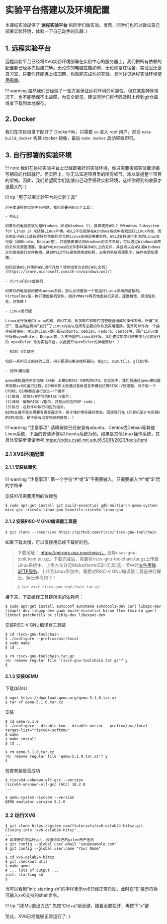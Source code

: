 # 实验平台搭建以及环境配置

本课程实验提供了 **远程实验平台** 供同学们做实验。当然，同学们也可以尝试自己部署实验环境，体验一下自己动手的乐趣: )

## 1. 远程实验平台

远程实验平台已经将XV6实验环境部署在实验中心的服务器上，我们把所有依赖的配置都已经事先搭建完毕。无论你的电脑性能如何，无论你是在宿舍、实验室还是自习室，只要你还能连上校园网，你就能完成你的实验。具体详见[远程实验环境使用指南](../remote_env/)。

!!! warning
    虽然我们已经做了一些方案保证远程环境的可靠性，但在某些特殊情况下，也不能确保不出故障，为安全起见，建议同学们将代码及时上传到git仓库或者下载到本地保存。

## 2. Docker

我们在项目目录下配好了 Dockerfile，只需要 `su` 进入 root 用户，然后 `make build_docker` 构建 docker 镜像，最后 `make docker` 启动容器即可。

## 3. 自行部署的实验环境

!!! note
    我们在远程实验平台上已经部署好的实验环境，你只需要按照实验要求编写相应的代码就行。但实际上，你无法知道项目里的所有细节，难以掌握整个项目的架构。因此，我们希望同学们能够自己动手搭建实验环境，这样你得到的收获才是最大的: )

!!! tip "用于部署实验平台的实验工具"

    对于本课程的实验平台搭建，我们需要用到几个工具：

    - WSL2

    如果你的电脑安装的是Windows 10或Windows 11，推荐使用WSL2（Windows Subsystem for Linux 2）来搭建Linux环境。WSL2不仅能够在Windows系统中高效运行Linux内核，而且相比于WSL1具有更好的性能和完全的Linux系统调用兼容性。WSL2支持运行主流的Linux发行版（如Ubuntu、Debian等），并能够直接访问Windows的文件系统，可以通过Windows自带的文件资源管理器，像操作Windows的文件那样操作WSL上的文件，并且可以在WSL和Windows之间直接进行文件拖拽。通过WSL2可以避免使用虚拟机，占用的系统资源更少，操作也更加便捷。

    如何安装WSL并使用WSL进行开放？请参阅官方文档[WSL文档](https://learn.microsoft.com/zh-cn/windows/wsl/)

    - VirtualBox虚拟机

    如果你的电脑装的是Windows系统，那么必须要装一个能运行Linux系统的虚拟机。VirtualBox是一款开源虚拟机软件，相对VMWare等其他虚拟机来说，速度稍慢，灵活性较差，但免费！

    - Linux发行版

    Linux发行版是由Linux内核、GNU工具、附加软件和软件包管理器组成的操作系统。所谓“发行”，是由某些机构“发行”了Linux内核以及所有必要的软件及实用程序，使其可以作为一个操作系统使用。主流的Linux发行版有Ubuntu、Debian、Fedora、Centos等，国产Linux发行版有openEuler、Deepin等，为支持国产Linux发行版，我们建议同学们使用华为公司发行的 openEuler 作为实验平台，以此揭开openEuler的神秘面纱: )

    - RISC-V工具链

    包括一系列交叉编译的工具，用于把源码编译成机器码，如gcc、binutils、glibc等。

    - QEMU模拟器

    qemu模拟器用于在电脑（X86）上模拟RISC-V架构的CPU。在实验中，我们将通过qemu模拟器来观察xv6的运行过程。QEMU本质上是通过高级语言来模拟仿真RISC-V处理器，对于每一个CPU核，QEMU都会运行这么一个循环：
    (1)取指：读取4/8字节的RISC-V指令；
    (2)译码：解析RISC-V指令，并找出对应的OP code；
    (3)执行：在软件中执行相应的指令。
    QEMU主循环里也需要有寄存器文件，用于维护寄存器的状态。回想我们在《计算机设计与实践》的CPU实验，是不是有似曾相识的感觉: )

!!! warning "注意事项"
    请确保你已经安装有ubuntu、Centos或Debian等其他Linux系统，下面的安装步骤以Ubuntu系统为例，如果是其他Linux操作系统，其具体安装步骤请参考:https://pdos.csail.mit.edu/6.S081/2020/tools.html

### 2.1 XV6环境配置

#### 2.1.1 安装依赖包

!!! warning "注意事项"
    第一个字符“#”或"\$"不需要输入，只需要输入“#”或"\$"后的字符串

安装XV6需要用到的依赖包

```console
$ sudo apt-get install git build-essential gdb-multiarch qemu-system-misc gcc-riscv64-linux-gnu binutils-riscv64-linux-gnu
```

#### 2.1.2 安装RISC-V GNU编译器工具链

```console
$ git clone --recursive https://github.com/riscv/riscv-gnu-toolchain
```

如果下载太慢，可以直接用已经下载好的包。

> 下载地址： https://mirrors.osa.moe/misc/， 选择riscv-gnu-toolchain.tar.gz。下载完成后，需要将riscv-gnu-toolchain.tar.gz上传至Linux系统中，上传方法详见MobaXterm(SSH工具)这一节中的[文件传输SFTP服务](../tools/#12-sftp)。上传到Linux系统中，需要对RISC-V GNU编译器工具链进行解压，解压命令如下：

> ```console
> $ tar zxvf riscv-gnu-toolchain.tar.gz
> ```

接下来，下载编译工具链所需的依赖包：

```console
$ sudo apt-get install autoconf automake autotools-dev curl libmpc-dev libmpfr-dev libgmp-dev gawk build-essential bison flex texinfo gperf libtool patchutils bc zlib1g-dev libexpat-dev
```

安装RISC-V GNU编译器工具链

```console
$ cd riscv-gnu-toolchain
$ ./configure --prefix=/usr/local
$ sudo make
$ cd ..
 
$ rm riscv-gnu-toolchain.tar.gz
rm: remove regular file 'riscv-gnu-toolchain.tar.gz'? y
$ 
```

#### 2.1.3 安装QEMU

下载QEMU

```console
$ wget https://download.qemu.org/qemu-5.1.0.tar.xz
$ tar xf qemu-5.1.0.tar.xz
```

安装

```console
$ cd qemu-5.1.0
$ ./configure --disable-kvm --disable-werror --prefix=/usr/local --target-list="riscv64-softmmu"
$ make
$ make install
$ cd ..
 
$ rm qemu-5.1.0.tar.xz
rm: remove regular file 'qemu-5.1.0.tar.xz'? y
$ 
```

检查安装是否成功

```console
$ riscv64-unknown-elf-gcc --version
riscv64-unknown-elf-gcc (GCC) 10.2.0
...

$ qemu-system-riscv64 --version
QEMU emulator version 5.1.0
```

### 2.2 运行XV6

```console
$ git clone https://gitee.com/ftutorials/xv6-oslab24-hitsz.git
Cloning into 'xv6-oslab24-hitsz'...
...
# 如果是初次运行git，设置你自己的gitee用户信息
$ git config --global user.email "you@example.com"
$ git config --global user.name "Your Name"
...
$ cd xv6-oslab24-hitsz
$ git checkout util
$ make qemu
# ... lots of output ...
init: starting sh
$
```

当可以看到“init: starting sh”的字样表示xv6已经正常启动，此时在“$”提示符后可输入xv6支持的shell命令。

!!! tip "QEMU退出方法"
    先按“Ctrl+a”组合键，接着全部松开，再按下“x”键

至此，XV6已经能够正常运行了: )
